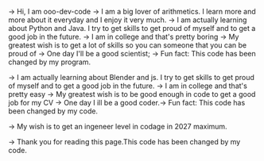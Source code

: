 -> Hi, I am ooo-dev-code
-> I am a big lover of arithmetics. I learn more and more about it everyday and I enjoy it very much.
-> I am actually learning about Python and Java. I try to get skills to get proud of myself and to get a good job in the future.
-> I am in college and that's pretty boring
-> My greatest wish is to get a lot of skills so you can someone that you can be proud of
->  One day I'll be a good scientist;
-> Fun fact: This code has been changed by my program.

-> I am actually learning about Blender and js. I try to get skills to get proud of myself and to get a good job in the future.
-> I am in college and that's pretty easy
-> My greatest wish is to be good enough in code to get a good job for my CV
->  One day I ill be a good coder.-> Fun fact: This code has been changed by my code.


-> My wish is to get an ingeneer level in codage in 2027 maximum.                                                

-> Thank you for reading this page.This code has been changed by my code.                                                      
